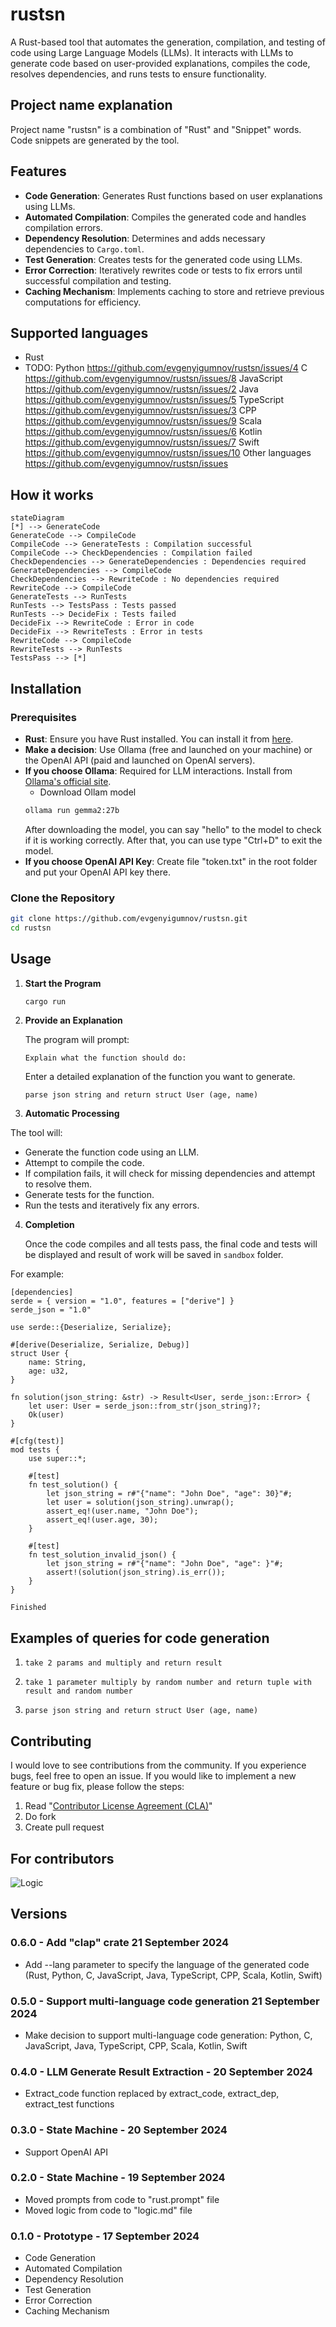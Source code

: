 # rustsn

A Rust-based tool that automates the generation, compilation, and testing of code using  Large Language Models (LLMs). It interacts with LLMs to generate code based on user-provided explanations, compiles the code, resolves dependencies, and runs tests to ensure functionality.

## Project name explanation

Project name "rustsn" is a combination of "Rust" and "Snippet" words. Code snippets are generated by the tool.


## Features

- **Code Generation**: Generates Rust functions based on user explanations using LLMs.
- **Automated Compilation**: Compiles the generated code and handles compilation errors.
- **Dependency Resolution**: Determines and adds necessary dependencies to `Cargo.toml`.
- **Test Generation**: Creates tests for the generated code using LLMs.
- **Error Correction**: Iteratively rewrites code or tests to fix errors until successful compilation and testing.
- **Caching Mechanism**: Implements caching to store and retrieve previous computations for efficiency.

## Supported languages
- Rust
- TODO: Python https://github.com/evgenyigumnov/rustsn/issues/4 C https://github.com/evgenyigumnov/rustsn/issues/8 JavaScript https://github.com/evgenyigumnov/rustsn/issues/2 Java https://github.com/evgenyigumnov/rustsn/issues/5 TypeScript https://github.com/evgenyigumnov/rustsn/issues/3 CPP https://github.com/evgenyigumnov/rustsn/issues/9 Scala https://github.com/evgenyigumnov/rustsn/issues/6 Kotlin https://github.com/evgenyigumnov/rustsn/issues/7 Swift https://github.com/evgenyigumnov/rustsn/issues/10 Other languages https://github.com/evgenyigumnov/rustsn/issues


## How it works

```mermaid
stateDiagram
[*] --> GenerateCode
GenerateCode --> CompileCode
CompileCode --> GenerateTests : Compilation successful
CompileCode --> CheckDependencies : Compilation failed
CheckDependencies --> GenerateDependencies : Dependencies required
GenerateDependencies --> CompileCode
CheckDependencies --> RewriteCode : No dependencies required
RewriteCode --> CompileCode
GenerateTests --> RunTests
RunTests --> TestsPass : Tests passed
RunTests --> DecideFix : Tests failed
DecideFix --> RewriteCode : Error in code
DecideFix --> RewriteTests : Error in tests
RewriteCode --> CompileCode
RewriteTests --> RunTests
TestsPass --> [*]
```

## Installation

### Prerequisites

- **Rust**: Ensure you have Rust installed. You can install it from [here](https://www.rust-lang.org/tools/install).
- **Make a decision**: Use Ollama (free and launched on your machine) or the OpenAI API (paid and launched on OpenAI servers).
- **If you choose Ollama**: Required for LLM interactions. Install from [Ollama's official site](https://ollama.ai/).
  - Download Ollam model  
   ```bash
   ollama run gemma2:27b
   ```
   After downloading the model, you can say "hello" to the model to check if it is working correctly. 
   After that, you can use type "Ctrl+D" to exit the model.
- **If you choose OpenAI API Key**: Create file "token.txt" in the root folder and put your OpenAI API key there.

### Clone the Repository

```bash
git clone https://github.com/evgenyigumnov/rustsn.git
cd rustsn
```

## Usage

1. **Start the Program**

   ```bash
   cargo run
   ```

2. **Provide an Explanation**

   The program will prompt:

   ```
   Explain what the function should do:
   ```

   Enter a detailed explanation of the function you want to generate.
   ```
   parse json string and return struct User (age, name)
   ```
 3. **Automatic Processing**

   The tool will:

- Generate the function code using an LLM.
- Attempt to compile the code.
- If compilation fails, it will check for missing dependencies and attempt to resolve them.
- Generate tests for the function.
- Run the tests and iteratively fix any errors.


4. **Completion**

   Once the code compiles and all tests pass, the final code and tests will be displayed and result of work will be saved in `sandbox` folder.

For example:

```
[dependencies]
serde = { version = "1.0", features = ["derive"] }
serde_json = "1.0"

use serde::{Deserialize, Serialize};

#[derive(Deserialize, Serialize, Debug)]
struct User {
    name: String,
    age: u32,
}

fn solution(json_string: &str) -> Result<User, serde_json::Error> {
    let user: User = serde_json::from_str(json_string)?;
    Ok(user)
}

#[cfg(test)]
mod tests {
    use super::*;

    #[test]
    fn test_solution() {
        let json_string = r#"{"name": "John Doe", "age": 30}"#;
        let user = solution(json_string).unwrap();
        assert_eq!(user.name, "John Doe");
        assert_eq!(user.age, 30);
    }

    #[test]
    fn test_solution_invalid_json() {
        let json_string = r#"{"name": "John Doe", "age": }"#;
        assert!(solution(json_string).is_err());
    }
}

Finished
```


## Examples of queries for code generation

1. ```take 2 params and multiply and return result```

2. ```take 1 parameter multiply by random number and return tuple with  result and random number```

3. ```parse json string and return struct User (age, name)```

## Contributing

I would love to see contributions from the community. If you experience bugs, feel free to open an issue. If you would like to implement a new feature or bug fix, please follow the steps:
1. Read "[Contributor License Agreement (CLA)](CLA)"
2. Do fork 
3. Create pull request

## For contributors

![Logic](logic.png)


## Versions

### 0.6.0 - Add "clap" crate 21 September 2024
- Add --lang parameter to specify the language of the generated code (Rust, Python, C, JavaScript, Java, TypeScript, CPP, Scala, Kotlin, Swift)

### 0.5.0 - Support multi-language code generation 21 September 2024
- Make decision to support multi-language code generation: Python, C, JavaScript, Java, TypeScript, CPP, Scala, Kotlin, Swift

### 0.4.0 - LLM Generate Result Extraction - 20 September 2024
- Extract_code function replaced by extract_code, extract_dep, extract_test functions

### 0.3.0 - State Machine - 20 September 2024
- Support OpenAI API

### 0.2.0 - State Machine - 19 September 2024
- Moved prompts from code to "rust.prompt" file
- Moved logic from code to "logic.md" file

### 0.1.0 - Prototype - 17 September 2024
- Code Generation
- Automated Compilation
- Dependency Resolution
- Test Generation
- Error Correction
- Caching Mechanism 

